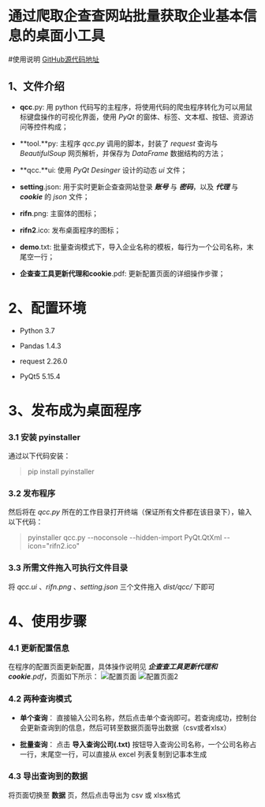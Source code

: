 # 通过爬取企查查网站批量获取企业基本信息的桌面小工具

#使用说明
[GitHub源代码地址](https://github.com/Rifn/query_com)

## 1、文件介绍
- **qcc**.py:  用 python 代码写的主程序，将使用代码的爬虫程序转化为可以用鼠标键盘操作的可视化界面，使用 *PyQt* 的窗体、标签、文本框、按钮、资源访问等控件构成；

- **tool.**py:  主程序 *qcc.py* 调用的脚本，封装了 *request* 查询与 *BeautifulSoup* 网页解析，并保存为 *DataFrame* 数据结构的方法； 

- **qcc.**ui:  使用 *PyQt Desinger* 设计的动态 *ui* 文件；

- **setting**.json: 用于实时更新企查查网站登录 ***账号*** 与 ***密码***，以及 ***代理*** 与 ***cookie*** 的 *json* 文件；

- **rifn**.png: 主窗体的图标；

- **rifn2**.ico: 发布桌面程序的图标；

- **demo**.txt: 批量查询模式下，导入企业名称的模板，每行为一个公司名称，末尾空一行；

- **企查查工具更新代理和cookie**.pdf: 更新配置页面的详细操作步骤；

# 2、配置环境

- Python 3.7

- Pandas 1.4.3

- request 2.26.0

- PyQt5 5.15.4

# 3、发布成为桌面程序
### 3.1 安装 pyinstaller
通过以下代码安装：
> pip install pyinstaller

### 3.2 发布程序
然后将在 *qcc.py* 所在的工作目录打开终端（保证所有文件都在该目录下），输入以下代码：
> pyinstaller qcc.py --noconsole --hidden-import PyQt.QtXml --icon="rifn2.ico"
### 3.3 所需文件拖入可执行文件目录
将 *qcc.ui* 、*rifn.png* 、*setting.json* 三个文件拖入 *dist/qcc/* 下即可

# 4、使用步骤
### 4.1 更新配置信息
在程序的配置页面更新配置，具体操作说明见 ***企查查工具更新代理和cookie***.*pdf*，页面如下所示：
![配置页面](https://wx4.sinaimg.cn/mw2000/83129e77gy1h64pbzhhp3j216e0trh2g.jpg)
![配置页面2](https://wx4.sinaimg.cn/mw2000/83129e77gy1h64pc0bsxpj216e0tr19r.jpg)
### 4.2 两种查询模式
- **单个查询**： 直接输入公司名称，然后点击单个查询即可。若查询成功，控制台会更新查询到的信息，然后可转至数据页面导出数据（csv或者xlsx）

- **批量查询**： 点击 **导入查询公司(.txt)** 按钮导入查询公司名称，一个公司名称占一行，末尾空一行，可以直接从 excel 列表复制到记事本生成

### 4.3 导出查询到的数据
将页面切换至 **数据** 页，然后点击导出为 csv 或 xlsx格式




